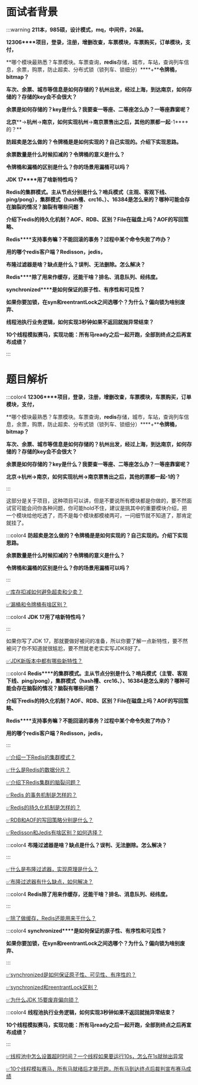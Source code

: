# 面试者背景


:::warning
**211本，985硕，设计模式，mq，中间件，26届。**

**12306****项目，登录，注册，增删改查，车票模块，车票购买，订单模块，支付，**

**哪个模块最熟悉？车票模块。车票查询，****redis****存储，城市，车站，查询列车信息，余票，购票，防止超卖、分布式锁（锁列车、锁细分）****+****令牌桶，****bitmap****？**

**车次、余票、城市等信息是如何存储的？杭州出发，经过上海，到达南京，如何存储的？存储的****key****会不会很大？**

**余票是如何存储的？****key****是什么？我要查一等座、二等座怎么办？一等座靠窗呢？**

**北京****->****杭州****->****南京，如何实现杭州****->****南京票售出之后，其他的票都一起****-1****的？**

**防超卖是怎么做的？令牌桶是是如何实现的？自己实现的。介绍下实现思路。**

**余票数量是什么时候扣减的？令牌桶的意义是什么？**

**令牌桶和漏桶的区别是什么？你的场景用漏桶可以吗？**

**JDK 17****用了啥新特性吗？**

**Redis的集群模式。主从节点分别是什么？哨兵模式（主观、客观下线、ping/pong），集群模式（hash槽、crc16、）、16384是怎么来的？哪种可能会存在脑裂的情况？脑裂有哪些问题？**

**介绍下****redis****的持久化机制？****AOF****、****RDB****、区别？****File****在磁盘上吗？****AOF****的写回策略、**

**Redis****支持事务嘛？不能回滚的事务？过程中某个命令失败了咋办？**

**用的哪个****redis****客户端？****Redisson****，****jedis****，**

**布隆过滤器是啥？缺点是什么？误判、无法删除。怎么解决？**

**Redis****除了用来作缓存，还能干啥？排名、消息队列、经纬度。**

**synchronized****是如何保证的原子性、有序性和可见性？**

**如果你要加锁，在****syn****和****reentrantLock****之间选哪个？为什么？偏向锁为啥别废弃、**

**线程池执行业务逻辑，如何实现****3****秒钟如果不返回就抛异常结束？**

**10个线程模拟赛马，实现功能：所有马ready之后一起开跑，全部到终点之后再宣布成绩？**

:::

# 题目解析


:::color4
**12306****项目，登录，注册，增删改查，车票模块，车票购买，订单模块，支付，**

**哪个模块最熟悉？车票模块。车票查询，****redis****存储，城市，车站，查询列车信息，余票，购票，防止超卖、分布式锁（锁列车、锁细分）****+****令牌桶，****bitmap****？**

**车次、余票、城市等信息是如何存储的？杭州出发，经过上海，到达南京，如何存储的？存储的****key****会不会很大？**

**余票是如何存储的？****key****是什么？我要查一等座、二等座怎么办？一等座靠窗呢？**

**北京->杭州->南京，如何实现杭州->南京票售出之后，其他的票都一起-1的？**

:::



这部分是关于项目，这种项目可以讲，但是不要说所有模块都是你做的，要不然面试官可能会问你各种问题，你可能hold不住，建议是挑其中的重要模块介绍，把一个模块给他吃透了，而不是每个模块都模棱两可，一问细节就不知道了，那肯定就挂了。





:::color4
**防超卖是怎么做的？令牌桶是是如何实现的？自己实现的。介绍下实现思路。**

**余票数量是什么时候扣减的？令牌桶的意义是什么？**

**令牌桶和漏桶的区别是什么？你的场景用漏桶可以吗？**

:::



[✅库存扣减如何避免超卖和少卖？](https://www.yuque.com/hollis666/qyhor6/qpnna44eczny06z7)



[✅漏桶和令牌桶有啥区别？](https://www.yuque.com/hollis666/qyhor6/pnv0aynzyongiuiz)





:::color4
**JDK 17用了啥新特性吗？**

:::



如果你写了JDK 17，那就要做好被问的准备，所以你要了解一点新特性，要不然被问了你不知道就很尴尬，要不然就老老实实写JDK8好了。



[✅JDK新版本中都有哪些新特性？](https://www.yuque.com/hollis666/qyhor6/htgm9p3vbpx85p6n)





:::color4
**Redis****的集群模式。主从节点分别是什么？哨兵模式（主管、客观下线、****ping/pong****），集群模式（****hash****槽、****crc16****、）、****16384****是怎么来的？哪种可能会存在脑裂的情况？脑裂有哪些问题？**

**介绍下****redis****的持久化机制？****AOF****、****RDB****、区别？****File****在磁盘上吗？****AOF****的写回策略、**

**Redis****支持事务嘛？不能回滚的事务？过程中某个命令失败了咋办？**

**用的哪个redis客户端？Redisson，jedis，**

:::





[✅介绍一下Redis的集群模式？](https://www.yuque.com/hollis666/qyhor6/namhuv165lorwudw)



[✅什么是Redis的数据分片？](https://www.yuque.com/hollis666/qyhor6/fm1elfrg5mn9iw65)



[✅介绍下Redis集群的脑裂问题？](https://www.yuque.com/hollis666/qyhor6/zt94705fhgxs5aa0)



[✅Redis 的事务机制是怎样的？](https://www.yuque.com/hollis666/qyhor6/xxxz79)



[✅Redis的持久化机制是怎样的？](https://www.yuque.com/hollis666/qyhor6/zc5q70)



[✅RDB和AOF的写回策略分别是什么？](https://www.yuque.com/hollis666/qyhor6/utk3q3u7zwvtsv3a)



[✅Redisson和Jedis有啥区别？如何选择？](https://www.yuque.com/hollis666/qyhor6/fuxcixcwvy5gsxxg)



:::color4
**布隆过滤器是啥？缺点是什么？误判、无法删除。怎么解决？**

:::





[✅什么是布隆过滤器，实现原理是什么？](https://www.yuque.com/hollis666/qyhor6/gp9ymie1n39uavah)



[✅布隆过滤器有什么缺点，如何解决？](https://www.yuque.com/hollis666/qyhor6/xc9h84bumgh4v9s5)



:::color4
**Redis除了用来作缓存，还能干啥？排名、消息队列、经纬度。**

:::



[✅除了做缓存，Redis还能用来干什么？](https://www.yuque.com/hollis666/qyhor6/gxqm60)



:::color4
**synchronized****是如何保证的原子性、有序性和可见性？**

**如果你要加锁，在syn和reentrantLock之间选哪个？为什么？偏向锁为啥别废弃、**

:::



[✅synchronized是如何保证原子性、可见性、有序性的？](https://www.yuque.com/hollis666/qyhor6/qw9x0lgisg4q18t6)



[✅synchronized和reentrantLock区别？](https://www.yuque.com/hollis666/qyhor6/bitupp)



[✅为什么JDK 15要废弃偏向锁？](https://www.yuque.com/hollis666/qyhor6/kzigekbg6ark71m3)



:::color4
**线程池执行业务逻辑，如何实现****3****秒钟如果不返回就抛异常结束？**

**10个线程模拟赛马，实现功能：所有马ready之后一起开跑，全部到终点之后再宣布成绩？**

:::



[✅线程池中怎么设置超时时间？一个线程如果要运行10s，怎么在1s就抛出异常](https://www.yuque.com/hollis666/qyhor6/wqng0a6lhodk4lug)



[✅10个线程模拟赛马，所有马就绪后才能开跑，所有马到达终点后裁判宣布赛马成绩](https://www.yuque.com/hollis666/qyhor6/fmxgv20sy2r8hs2v)

